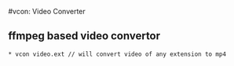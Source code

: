 #vcon: Video Converter
## ffmpeg based video convertor

    * vcon video.ext // will convert video of any extension to mp4
    